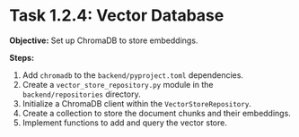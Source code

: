 # Task 1.2.4: Vector Database

**Objective:** Set up ChromaDB to store embeddings.

**Steps:**

1.  Add `chromadb` to the `backend/pyproject.toml` dependencies.
2.  Create a `vector_store_repository.py` module in the `backend/repositories` directory.
3.  Initialize a ChromaDB client within the `VectorStoreRepository`.
4.  Create a collection to store the document chunks and their embeddings.
5.  Implement functions to add and query the vector store.